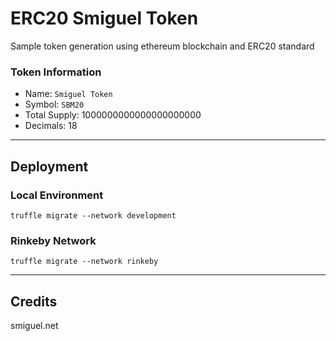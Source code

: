 # ERC20 Smiguel Token

Sample token generation using ethereum blockchain and ERC20 standard

### Token Information

- Name: `Smiguel Token`
- Symbol: `SBM20`
- Total Supply: 1000000000000000000000
- Decimals: 18

---

## Deployment

### Local Environment

```
truffle migrate --network development
```

### Rinkeby Network

```
truffle migrate --network rinkeby
```

---

## Credits

smiguel.net
